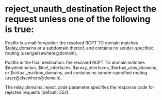 # reject_unauth_destination Reject the request unless one of the following is true:



 Postfix is a mail forwarder: the resolved RCPT TO domain matches
$relay_domains or a subdomain thereof, and contains no sender-specified
routing (user@elsewhere@domain),

 Postfix is the final destination: the resolved RCPT TO domain
matches $mydestination, $inet_interfaces, $proxy_interfaces,
$virtual_alias_domains, or $virtual_mailbox_domains, and contains
no sender-specified routing (user@elsewhere@domain).

The relay_domains_reject_code parameter specifies the response
code for rejected requests (default: 554). 